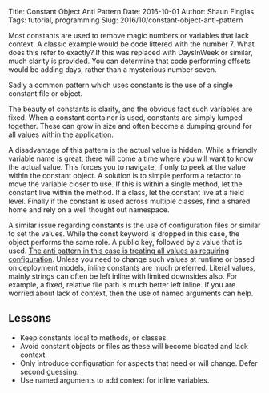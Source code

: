Title: Constant Object Anti Pattern
Date: 2016-10-01
Author: Shaun Finglas
Tags: tutorial, programming
Slug: 2016/10/constant-object-anti-pattern

Most constants are used to remove magic numbers or variables that lack
context. A classic example would be code littered with the number 7.
What does this refer to exactly? If this was replaced with DaysInWeek or
similar, much clarity is provided. You can determine that code
performing offsets would be adding days, rather than a mysterious number
seven.

Sadly a common pattern which uses constants is the use of a single
constant file or object.

<script src="https://gist.github.com/Finglas/5a54e173296d81dcbdbfb8016f162150.js"></script>
The beauty of constants is clarity, and the obvious fact such variables
are fixed. When a constant container is used, constants are simply
lumped together. These can grow in size and often become a dumping
ground for all values within the application.

A disadvantage of this pattern is the actual value is hidden. While a
friendly variable name is great, there will come a time where you will
want to know the actual value. This forces you to navigate, if only to
peek at the value within the constant object. A solution is to simple
perform a refactor to move the variable closer to use. If this is within
a single method, let the constant live within the method. If a class,
let the constant live at a field level. Finally if the constant is used
across multiple classes, find a shared home and rely on a well thought
out namespace.

A similar issue regarding constants is the use of configuration files or
similar to set the values. While the const keyword is dropped in this
case, the object performs the same role. A public key, followed by a
value that is used. [The anti pattern in this case is treating all
values as requiring
configuration](https://blog.shaunfinglas.co.uk/2016/04/x-of-configuration-is-never-used.html).
Unless you need to change such values at runtime or based on deployment
models, inline constants are much preferred. Literal values, mainly
strings can often be left inline with limited downsides also. For
example, a fixed, relative file path is much better left inline. If you
are worried about lack of context, then the use of named arguments can
help.

<script src="https://gist.github.com/Finglas/16d8dd7c759a182b4eafb132d7f8fd78.js"></script>
Lessons
-------

-   Keep constants local to methods, or classes.
-   Avoid constant objects or files as these will become bloated and
    lack context.
-   Only introduce configuration for aspects that need or will change.
    Defer second guessing.
-   Use named arguments to add context for inline variables.